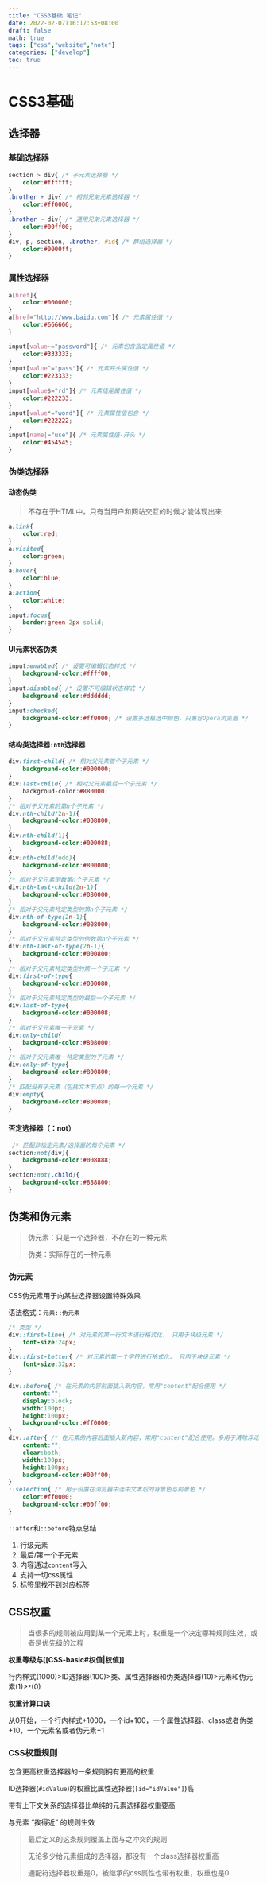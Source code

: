 ```yaml
---
title: "CSS3基础 笔记"
date: 2022-02-07T16:17:53+08:00
draft: false
math: true
tags: ["css","website","note"]
categories: ["develop"]
toc: true
---
```


# CSS3基础

## 选择器

### 基础选择器

``` css
section > div{ /* 子元素选择器 */
    color:#ffffff;
}
.brother + div{ /* 相邻兄弟元素选择器 */
    color:#ff0000;
}
.brother ~ div{ /* 通用兄弟元素选择器 */
    color:#00ff00;
}
div, p, section, .brother, #id{ /* 群组选择器 */
    color:#0000ff;
}
```

### 属性选择器

```css
a[href]{
    color:#000000;
}
a[href="http://www.baidu.com"]{ /* 元素属性值 */
    color:#666666;
}

input[value~="password"]{ /* 元素包含指定属性值 */
    color:#333333;
}
input[value^="pass"]{ /* 元素开头属性值 */
    color:#223333;
}
input[value$="rd"]{ /* 元素结尾属性值 */
    color:#222233;
}
input[value*="word"]{ /* 元素属性值包含 */
    color:#222222;
}
input[name|="use"]{ /* 元素属性值-开头 */
	color:#454545;
}
```

### 伪类选择器

#### 动态伪类

> 不存在于HTML中，只有当用户和网站交互的时候才能体现出来

```css
a:link{
    color:red;
}
a:visited{
    color:green;
}
a:hover{
    color:blue;
}
a:action{
    color:white;
}
input:focus{
    border:green 2px solid;
}
```

#### UI元素状态伪类

```css
input:enabled{ /* 设置可编辑状态样式 */
    background-color:#ffff00;
}
input:disabled{ /* 设置不可编辑状态样式 */
    background-color:#dddddd; 
}
input:checked{
    background-color:#ff0000; /* 设置多选框选中颜色，只兼容Opera浏览器 */
}
```

#### 结构类选择器`:nth`选择器

```css
div:first-child{ /* 相对父元素首个子元素 */
    background-color:#000000;
}
div:last-child{ /* 相对父元素最后一个子元素 */
    backgroud-color:#880000;
}
/* 相对于父元素的第n个子元素 */
div:nth-child(2n-1){
    background-color:#008800;
}
div:nth-child(1){
    background-color:#000088;
}
div:nth-child(odd){
	background-color:#800000;
}
/* 相对于父元素倒数第n个子元素 */
div:nth-last-child(2n-1){
    background-color:#080000;
}
/* 相对于父元素特定类型的第n个子元素 */
div:nth-of-type(2n-1){
    background-color:#008000;
}
/* 相对于父元素特定类型的倒数第n个子元素 */
div:nth-last-of-type(2n-1){
    background-color:#000800;
}
/* 相对于父元素特定类型的第一个子元素 */
div:first-of-type{
    background-color:#000080;
}
/* 相对于父元素特定类型的最后一个子元素 */
div:last-of-type{
    background-color:#000008;
}
/* 相对于父元素唯一子元素 */
div:only-child{
    background-color:#808000;
}
/* 相对于父元素唯一特定类型的子元素 */
div:only-of-type{
    background-color:#800800;
}
/* 匹配没有子元素（包括文本节点）的每一个元素 */
div:empty{
    background-color:#800080;
}
```

#### 否定选择器（：not）

``` css
 /* 匹配非指定元素/选择器的每个元素 */ 
section:not(div){
    background-color:#008888;
}
section:not(.child){
    background-color:#888800;
}
```



## 伪类和伪元素

> 伪元素：只是一个选择器，不存在的一种元素
>
> 伪类：实际存在的一种元素

### 伪元素

CSS伪元素用于向某些选择器设置特殊效果

语法格式：`元素::伪元素`

```css
/* 类型 */
div::first-line{ /* 对元素的第一行文本进行格式化， 只用于块级元素 */
    font-size:24px;
}
div::first-letter{ /* 对元素的第一个字符进行格式化， 只用于块级元素 */
    font-size:32px;
}

div::before{ /* 在元素的内容前面插入新内容，常用"content"配合使用 */
    content:"";
    display:block;
    width:100px;
    height:100px;
    background-color:#ff0000;
}
div::after{ /* 在元素的内容后面插入新内容，常用"content"配合使用。多用于清除浮动 */
    content:"";
    clear:both;
    width:100px;
    height:100px;
    background-color:#00ff00;
}
::selection{ /* 用于设置在浏览器中选中文本后的背景色与前景色 */
    color:#ff0000;
    background-color:#00ff00;
}
```

`::after`和`::before`特点总结

1. 行级元素
2. 最后/第一个子元素
3. 内容通过`content`写入
4. 支持一切css属性
5. 标签里找不到对应标签

## CSS权重

> 当很多的规则被应用到某一个元素上时，权重是一个决定哪种规则生效，或者是优先级的过程

**权重等级与[[CSS-basic#权值|权值]]**

行内样式(1000)>ID选择器(100)>类、属性选择器和伪类选择器(10)>元素和伪元素(1)>`*`(0)

**权重计算口诀**

从0开始，一个行内样式+1000，一个id+100，一个属性选择器、class或者伪类+10，一个元素名或者伪元素+1

### CSS权重规则

包含更高权重选择器的一条规则拥有更高的权重

ID选择器(`#idValue`)的权重比属性选择器(`[id="idValue"]`)高

带有上下文关系的选择器比单纯的元素选择器权重要高

与元素 “挨得近” 的规则生效

> 最后定义的这条规则覆盖上面与之冲突的规则
>
> 无论多少给元素组成的选择器，都没有一个class选择器权重高
>
> 通配符选择器权重是0，被继承的css属性也带有权重，权重也是0

